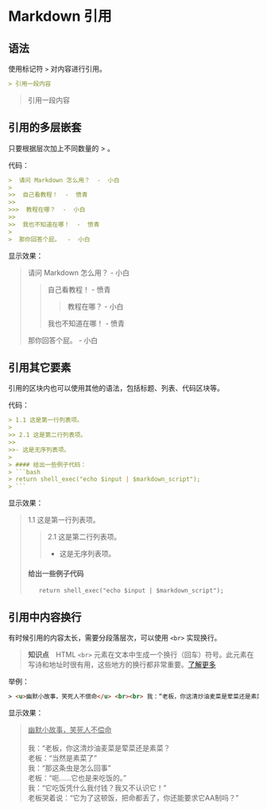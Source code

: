 # Markdown 引用

## 语法

使用标记符 `>` 对内容进行引用。

```markdown
> 引用一段内容
```

> 引用一段内容

## 引用的多层嵌套

只要根据层次加上不同数量的 > 。

代码：

```markdown
>  请问 Markdown 怎么用？  -  小白
>
>>  自己看教程！  -  愤青
>>  
>>>  教程在哪？  -  小白
>>  
>>  我也不知道在哪！  -  愤青
>
>  那你回答个屁。  -  小白
```

显示效果：

> 请问  Markdown  怎么用？  -  小白
>
>> 自己看教程！  -  愤青
>>  
>>> 教程在哪？  -  小白
>>  
>> 我也不知道在哪！  -  愤青
>
> 那你回答个屁。  -  小白

## 引用其它要素

引用的区块内也可以使用其他的语法，包括标题、列表、代码区块等。

代码：

```markdown
> 1.1 这是第一行列表项。
> 
>> 2.1 这是第二行列表项。
>>
>>- 这是无序列表项。
>
> #### 给出一些例子代码：
> ```bash
> return shell_exec("echo $input | $markdown_script");
> ```
```

显示效果：

> 1.1 这是第一行列表项。
>
>> 2.1 这是第二行列表项。
>>
>>- 这是无序列表项。
>
> #### 给出一些例子代码
>
>        return shell_exec("echo $input | $markdown_script");

## 引用中内容换行

有时候引用的内容太长，需要分段落层次，可以使用 `<br>` 实现换行。

> **知识点**　HTML `<br>` 元素在文本中生成一个换行（回车）符号。此元素在写诗和地址时很有用，这些地方的换行都非常重要。[了解更多](https://developer.mozilla.org/zh-CN/docs/Web/HTML/Element/br)

举例：

```html
> <u>幽默小故事，笑死人不偿命</u> <br><br> 我：“老板，你这清炒油麦菜是荤菜还是素菜？ <br>老板：“当然是素菜了” <br> 我：“那这条虫是怎么回事” <br>老板：“呃……它也是来吃饭的。” <br> 我：“它吃饭凭什么我付钱？我又不认识它！” <br>老板哭着说：“它为了这顿饭，把命都丢了，你还能要求它AA制吗？”
```

显示效果：

> <u>幽默小故事，笑死人不偿命</u> <br><br> 我：“老板，你这清炒油麦菜是荤菜还是素菜？ <br>老板：“当然是素菜了” <br> 我：“那这条虫是怎么回事” <br>老板：“呃……它也是来吃饭的。” <br> 我：“它吃饭凭什么我付钱？我又不认识它！” <br>老板哭着说：“它为了这顿饭，把命都丢了，你还能要求它AA制吗？”
